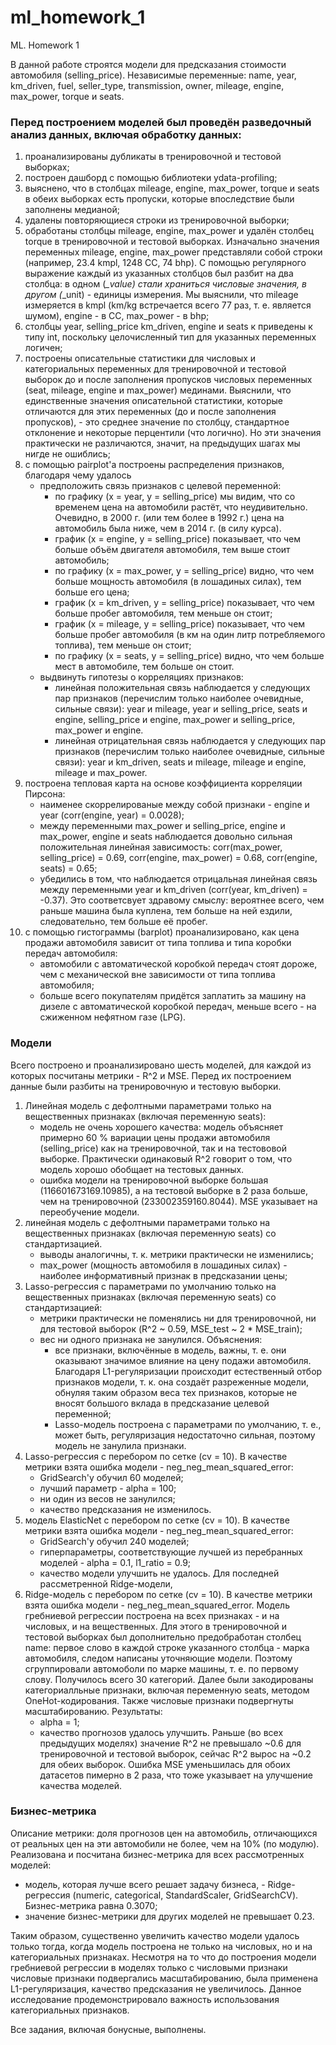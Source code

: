 # ml_homework_1
ML. Homework 1

В данной работе строятся модели для предсказания стоимости автомобиля (selling_price).
Независимые переменные: name, year, km_driven, fuel, seller_type, transmission, owner, mileage, engine, max_power, torque	и seats.

### Перед построением моделей был проведён разведочный анализ данных, включая обработку данных:
1) проанализированы дубликаты в тренировочной и тестовой выборках;
2) построен дашборд с помощью библиотеки ydata-profiling;
3) выяснено, что в столбцах mileage, engine, max_power, torque и seats в обеих выборках есть пропуски, которые впоследствие были заполнены медианой;
4) удалены повторяющиеся строки из тренировочной выборки;
5) обработаны столбцы mileage, engine, max_power и удалён столбец torque в тренировочной и тестовой выборках. Изначально значения переменных mileage, engine, max_power представляли собой строки (например, 23.4 kmpl, 1248 CC, 74 bhp). С помощью регулярного выражение каждый из указанных столбцов был разбит на два столбца: в одном (*_value) стали храниться числовые значения, в другом (*_unit) - единицы измерения. Мы выяснили, что mileage измеряется в kmpl (km/kg встречается всего 77 раз, т. е. является шумом), engine - в CC, max_power - в bhp;
6) столбцы year, selling_price km_driven, engine и seats к приведены к типу int, поскольку целочисленный тип для указанных переменных логичен;
7) построены описательные статистики для числовых и категориальных переменных для тренировочной и тестовой выборок до и после заполнения пропусков числовых переменных (seat, mileage, engine и max_power) мединами. Выяснили, что единственные значения описательной статистики, которые отличаются для этих переменных (до и после заполнения пропусков), - это среднее значение по столбцу, стандартное отклонение и некоторые перцентили (что логично). Но эти значения практически не различаются, значит, на предыдущих шагах мы нигде не ошиблись;
8) с помощью pairplot'a построены распределения признаков, благодаря чему удалось
   * предположить связь признаков с целевой переменной:
     * по графику (x = year, y = selling_price) мы видим, что со временем цена на автомобили растёт, что неудивительно. Очевидно, в 2000 г. (или тем более в 1992 г.) цена на автомобиль была ниже, чем в 2014 г. (в силу курса).
     * график (x = engine, y = selling_price) показывает, что чем больше объём двигателя автомобиля, тем выше стоит автомобиль;
     * по графику (x = max_power, y = selling_price) видно, что чем больше мощность автомобиля (в лошадиных силах), тем больше его цена;
     * график (x = km_driven, y = selling_price) показывает, что чем больше пробег автомобиля, тем меньше он стоит;
     * график (x = mileage, y = selling_price) показывает, что чем больше пробег автомобиля (в км на один литр потребляемого топлива), тем меньше он стоит;
     * по графику (x = seats, y = selling_price) видно, что чем больше мест в автомобиле, тем больше он стоит.
   * выдвинуть гипотезы о корреляциях признаков:
     * линейная положительная связь наблюдается у следующих пар признаков (перечислим только наиболее очевидные, сильные связи): year и mileage, year и selling_price, seats и engine, selling_price и engine, max_power и selling_price, max_power и engine.
     * линейная отрицательная связь наблюдается у следующих пар признаков (перечислим только наиболее очевидные, сильные связи): year и km_driven, seats и mileage, mileage и engine, mileage и max_power.
9) построена тепловая карта на основе коэффициента корреляции Пирсона:
    * наименее скоррелированые между собой признаки - engine и year (corr(engine, year) = 0.0028);
    * между переменными max_power и selling_price, engine и max_power, engine и seats наблюдается довольно сильная положительная линейная зависимость: corr(max_power, selling_price) = 0.69, corr(engine, max_power) = 0.68, corr(engine, seats) = 0.65;
    * убедились в том, что наблюдается отрицальная линейная связь между переменными year и km_driven (corr(year, km_driven) = -0.37). Это соответсвует здравому смыслу: вероятнее всего, чем раньше машина была куплена, тем больше на ней ездили, следовательно, тем больше её пробег.
10) с помощью гистограммы (barplot) проанализировано, как цена продажи автомобиля зависит от типа топлива и типа коробки передач автомобиля:
    * автомобили с автоматической коробкой передач стоят дороже, чем с механической вне зависимости от типа топлива автомобиля;
    * больше всего покупателям придётся заплатить за машину на дизеле c автоматической коробкой передач, меньше всего - на сжиженном нефятном газе (LPG).

 ### Модели
 Всего построено и проанализировано шесть моделей, для каждой из которых посчитаны метрики - R^2 и MSE. Перед их построением данные были разбиты на тренировочную и тестовую выборки.
1) Линейная модель с дефолтными параметрами только на вещественных признаках (включая переменную seats):
   * модель не очень хорошего качества: модель объясняет примерно 60 % вариации цены продажи автомобиля (selling_price) как на тренировочной, так и на тестововой выборке. Практически одинаковый R^2 говорит о том, что модель хорошо
     обобщает на тестовых данных.
   * ошибка модели на тренировочной выборке большая (116601673169.10985), а на тестовой выборке в 2 раза больше, чем на тренировочной (233002359160.8044). MSE указывает на переобучение модели.
3) линейная модель с дефолтными параметрами только на вещественных признаках (включая переменную seats) со стандартизацией.
   * выводы аналогичны, т. к. метрики практически не изменились;
   * max_power (мощность автомобиля в лошадиных силах) - наиболее информативный признак в предсказании цены;
4) Lasso-регрессия c параметрами по умолчанию только на вещественных признаках (включая переменную seats) со стандартизацией:
   * метрики практически не поменялись ни для тренировочной, ни для тестовой выборок (R^2 ~ 0.59, MSE_test ~ 2 * MSE_train);
   * вес ни одного признака не занулился. Объяснения:
     * все признаки, включённые в модель, важны, т. е. они оказывают значимое влияние на цену подажи автомобиля. Благодаря L1-регуляризации происходит естественный отбор признаков модели, т. к. она создаёт разреженные модели, обнуляя
       таким образом веса тех признаков, которые не вносят большого вклада в предсказание целевой переменной;
     * Lasso-модель построена с параметрами по умолчанию, т. е., может быть, регуляризация недостаточно сильная, поэтому модель не занулила признаки.
5) Lasso-регрессия с перебором по сетке (cv = 10). В качестве метрики взята ошибка модели - neg_neg_mean_squared_error:
   * GridSearch'у обучил 60 моделей;
   * лучший параметр - alpha = 100;
   * ни один из весов не занулился;
   * качество предсказания не изменилось.
6) модель ElasticNet с перебором по сетке (cv = 10). В качестве метрики взята ошибка модели - neg_neg_mean_squared_error:
   * GridSearch'у обучил 240 моделей;
   * гиперпараметры, соответствующие лучшей из перебранных моделей - alpha = 0.1, l1_ratio = 0.9;
   * качество модели улучшить не удалось.
Для последней рассметренной Ridge-модели, 
7) Ridge-модель с перебором по сетке (cv = 10). В качестве метрики взята ошибка модели - neg_neg_mean_squared_error. Модель гребниевой регрессии построена на всех признаках -  и на числовых, и на вещественных. Для этого в тренировочной и тестовой выборках был дополнительно предобработан столбец name: первое слово в каждой строке указанного столбца - марка автомобиля, следом написаны уточняющие модели. Поэтому сгруппировали автомоболи по марке машины, т. е. по первому слову. Получилось всего 30 категорий. Далее были закодированы категориалльные признаки, включая переменную seats, методом OneHot-кодирования. Также числовые признаки подвергнуты масштабированию. Результаты:
   * alpha = 1;
   * качество прогнозов удалось улучшить. Раньше (во всех предыдущих моделях) значение R^2 не превышало ~0.6 для тренировочной и тестовой выборок, сейчас R^2 вырос на ~0.2 для обеих выборок. Ошибка MSE уменьшилась для обоих датасетов
     пимерно в 2 раза, что тоже указывает на улучшение качества моделей.

### Бизнес-метрика
Описание метрики: доля прогнозов цен на автомобиль, отличающихся от реальных цен на эти автомобили не более, чем на 10% (по модулю).
Реализована и посчитана бизнес-метрика для всех рассмотренных моделей:
* модель, которая лучше всего решает задачу бизнеса, - Ridge-регрессия (numeric, categorical, StandardScaler, GridSearchCV). Бизнес-метрика равна 0.3070;
* значение бизнес-метрики для других моделей не превышает 0.23.

Таким образом, существенно увеличить качество модели удалось только тогда, когда модель построена не только на числовых, но и на категориальных признаках. Несмотря на то что до построения модели гребниевой регрессии в моделях только с числовыми признаки числовые признаки подвергались масштабированию, была применена L1-регуляризация, качество предсказания не увеличилось. Данное исследование продемонстрировало важность использования категориальных признаков.

Все задания, включая бонусные, выполнены.



























